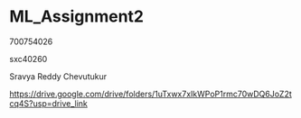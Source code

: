 # ML_Assignment2

700754026

sxc40260

Sravya Reddy Chevutukur

https://drive.google.com/drive/folders/1uTxwx7xIkWPoP1rmc70wDQ6JoZ2tcq4S?usp=drive_link

